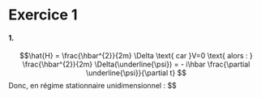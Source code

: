 # Exercice 1
#### 1.
$$\hat{H} = \frac{\hbar^{2}}{2m} \Delta \text{ car }V=0 \text{ alors : } \frac{\hbar^{2}}{2m} \Delta(\underline{\psi}) = - i\hbar \frac{\partial \underline{\psi}}{\partial t} $$
Donc, en régime stationnaire unidimensionnel : 
$$\$$